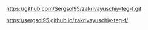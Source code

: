 https://github.com/Sergsol95/zakrivayuschiy-teg-f.git

https://sergsol95.github.io/zakrivayuschiy-teg-f/
